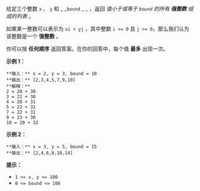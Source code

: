 给定三个整数 `x` 、 `y` 和 _ _`bound` _ _ ，返回 _值小于或等于  `bound` 的所有  **强整数**  组成的列表_ 。

如果某一整数可以表示为 `xi + yj` ，其中整数 `i >= 0` 且 `j >= 0`，那么我们认为该整数是一个  **强整数**  。

你可以按 **任何顺序** 返回答案。在你的回答中，每个值 **最多** 出现一次。



**示例 1：**

    
    
    **输入：** x = 2, y = 3, bound = 10
    **输出：** [2,3,4,5,7,9,10]
    **解释：**
    2 = 20 + 30
    3 = 21 + 30
    4 = 20 + 31
    5 = 21 + 31
    7 = 22 + 31
    9 = 23 + 30
    10 = 20 + 32

**示例  2：**

    
    
    **输入：** x = 3, y = 5, bound = 15
    **输出：** [2,4,6,8,10,14]
    



**提示：**

  * `1 <= x, y <= 100`
  * `0 <= bound <= 106`

